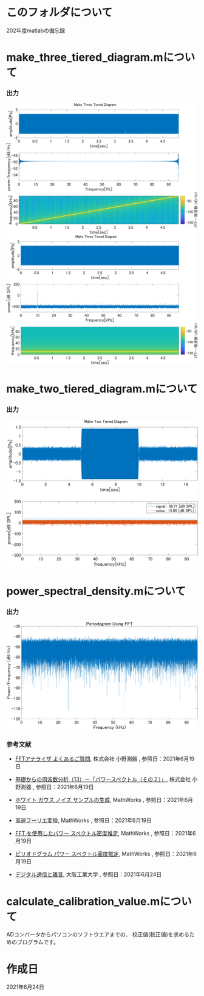 # このフォルダについて
202年度matlabの備忘録

# make_three_tiered_diagram.mについて

### 出力

![chirp_Three_Tiered_Diagram](./make_three_tiered_diagram/chirp_three_tiered_diagram.png)
![pure_tone_three_tiered_diagram](./make_three_tiered_diagram/pure_tone_three_tiered_diagram.png)

# make_two_tiered_diagram.mについて

### 出力

![chirp_two_tiered_diagram](./make_two_tiered_diagram/chirp_two_tiered_diagram.png)

# power_spectral_density.mについて

### 出力

![power_spectral_density_y1_wgn](./power_spectral_density/power_spectral_density_y1_wgn.png)

### 参考文献

- [FFTアナライザ よくあるご質問](https://www.onosokki.co.jp/HP-WK/c_support/faq/fft_common/fft_spectrum_13.htm), 株式会社 小野測器 , 参照日：2021年6月19日

- [基礎からの周波数分析（13）－「パワースペクトル（その２）」](https://www.onosokki.co.jp/HP-WK/eMM_back/emm148.pdf), 株式会社 小野測器 , 参照日：2021年6月19日

- [ホワイト ガウス ノイズ サンプルの生成](https://jp.mathworks.com/help/comm/ref/wgn.html#mw_58fa5b7c-c1d5-4056-99bb-b116b747b563), MathWorks , 参照日：2021年6月19日

- [高速フーリエ変換](https://jp.mathworks.com/help/matlab/ref/fft.html), MathWorks , 参照日：2021年6月19日

- [FFT を使用したパワー スペクトル密度推定](https://jp.mathworks.com/help/signal/ug/power-spectral-density-estimates-using-fft.html), MathWorks , 参照日：2021年6月19日

- [ピリオドグラム パワー スペクトル密度推定](https://jp.mathworks.com/help/signal/ref/periodogram.html#d123e108867), MathWorks , 参照日：2021年6月19日

- [デジタル通信と雑音](http://www.oit.ac.jp/elc/~kumamoto/radio/08.pdf), 大阪工業大学 , 参照日：2021年6月24日

# calculate_calibration_value.mについて

ADコンバータからパソコンのソフトウエアまでの、
校正値(較正値)を求めるためのプログラムです。

# 作成日
2021年6月24日
